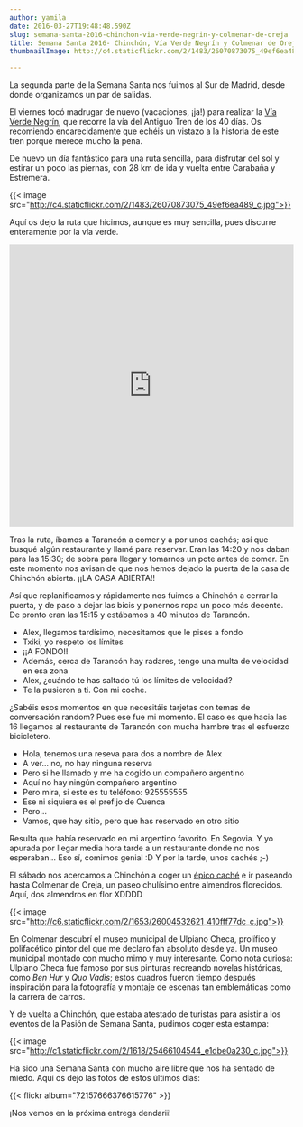 ```yaml
---
author: yamila
date: 2016-03-27T19:48:48.590Z
slug: semana-santa-2016-chinchon-via-verde-negrin-y-colmenar-de-oreja
title: Semana Santa 2016- Chinchón, Vía Verde Negrín y Colmenar de Oreja
thumbnailImage: http://c4.staticflickr.com/2/1483/26070873075_49ef6ea489_c.jpg

---
```


La segunda parte de la Semana Santa nos fuimos al Sur de Madrid, desde donde organizamos un par de salidas.

El viernes tocó madrugar de nuevo (vacaciones, ¡ja!) para realizar la <a href="http://www.viasverdes.com/itinerarios/itinerario.asp?id=83" target="_new">Vía Verde Negrín</a>, que recorre la vía del Antiguo Tren de los 40 días. Os recomiendo encarecidamente que echéis un vistazo a la historia de este tren porque merece mucho la pena.

De nuevo un día fantástico para una ruta sencilla, para disfrutar del sol y estirar un poco las piernas, con 28 km de ida y vuelta entre Carabaña y Estremera.

{{< image src="http://c4.staticflickr.com/2/1483/26070873075_49ef6ea489_c.jpg">}}

Aquí os dejo la ruta que hicimos, aunque es muy sencilla, pues discurre enteramente por la vía verde.

<iframe width='100%' height='500px' frameBorder='0' src='https://a.tiles.mapbox.com/v4/yamila.nljg6ee6/attribution,zoompan,zoomwheel,geocoder,share.html?access_token=pk.eyJ1IjoieWFtaWxhIiwiYSI6IjUzNDE5ZDRkZjBiZjBiZDY0YTBhZjBmNmUyZGYzYTZiIn0.okLJEzGsBQ6IOgn1mhToIQ#12/40.22/-3.182'></iframe>

Tras la ruta, íbamos a Tarancón a comer y a por unos cachés; así que busqué algún restaurante y llamé para reservar. Eran las 14:20 y nos daban para las 15:30; de sobra para llegar y tomarnos un pote antes de comer. En este momento nos avisan de que nos hemos dejado la puerta de la casa de Chinchón abierta. ¡¡LA CASA ABIERTA!!

Así que replanificamos y rápidamente nos fuimos a Chinchón a cerrar la puerta, y de paso a dejar las bicis y ponernos ropa un poco más decente. De pronto eran las 15:15 y estábamos a 40 minutos de Tarancón.

- Alex, llegamos tardísimo, necesitamos que le pises a fondo
- Txiki, yo respeto los límites
- ¡¡A FONDO!!
- Además, cerca de Tarancón hay radares, tengo una multa de velocidad en esa zona
- Alex, ¿cuándo te has saltado tú los límites de velocidad?
- Te la pusieron a ti. Con mi coche.

¿Sabéis esos momentos en que necesitáis tarjetas con temas de conversación random? Pues ese fue mi momento. El caso es que hacia las 16 llegamos al restaurante de Tarancón con mucha hambre tras el esfuerzo bicicletero.

- Hola, tenemos una reseva para dos a nombre de Alex
- A ver... no, no hay ninguna reserva
- Pero si he llamado y me ha cogido un compañero argentino
- Aquí no hay ningún compañero argentino
- Pero mira, si este es tu teléfono: 925555555
- Ese ni siquiera es el prefijo de Cuenca
- Pero...
- Vamos, que hay sitio, pero que has reservado en otro sitio

Resulta que había reservado en mi argentino favorito. En Segovia. Y yo apurada por llegar media hora tarde a un restaurante donde no nos esperaban... Eso sí, comimos genial :D Y por la tarde, unos cachés ;-)

El sábado nos acercamos a Chinchón a coger un <a href="https://www.geocaching.com/seek/log.aspx?LUID=0fe74193-0b5f-473a-a593-d3bc312155df" target="_new">épico caché</a> e ir paseando hasta Colmenar de Oreja, un paseo chulísimo entre almendros florecidos. Aquí, dos almendros en flor XDDDD

{{< image src="http://c6.staticflickr.com/2/1653/26004532621_410fff77dc_c.jpg">}}

En Colmenar descubrí el museo municipal de Ulpiano Checa, prolífico y polifacético pintor del que me declaro fan absoluto desde ya. Un museo municipal montado con mucho mimo y muy interesante. Como nota curiosa: Ulpiano Checa fue famoso por sus pinturas recreando novelas históricas, como *Ben Hur* y *Quo Vadis*; estos cuadros fueron tiempo después inspiración para la fotografía y montaje de escenas tan emblemáticas como la carrera de carros.

Y de vuelta a Chinchón, que estaba atestado de turistas para asistir a los eventos de la Pasión de Semana Santa, pudimos coger esta estampa:

{{< image src="http://c1.staticflickr.com/2/1618/25466104544_e1dbe0a230_c.jpg">}}

Ha sido una Semana Santa con mucho aire libre que nos ha sentado de miedo. Aquí os dejo las fotos de estos últimos días:

{{< flickr album="72157666376615776" >}}

¡Nos vemos en la próxima entrega dendarii!
